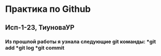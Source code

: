 # Практика по Github
## Исп-1-23, ТиуноваУР
### Из прошлой работы я узнала следующие git команды: *git add *git log *git commit
